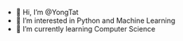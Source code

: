 - 👋 Hi, I’m @YongTat
- 👀 I’m interested in Python and Machine Learning
- 🌱 I’m currently learning Computer Science

<!---
YongTat/YongTat is a ✨ special ✨ repository because its `README.md` (this file) appears on your GitHub profile.
You can click the Preview link to take a look at your changes.
--->

